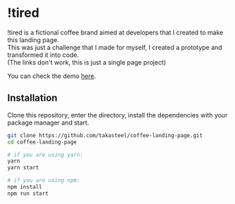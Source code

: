 # !tired

!tired is a fictional coffee brand aimed at developers that I created to make this landing page.  
This was just a challenge that I made for myself, I created a prototype and transformed it into code.  
(The links don't work, this is just a single page project)  

You can check the demo [here](https://takasteel.github.io/coffee-landing-page/).

## Installation

Clone this repository, enter the directory, install the dependencies with your package manager and start.

```bash
git clone https://github.com/takasteel/coffee-landing-page.git
cd coffee-landing-page

# if you are using yarn:
yarn
yarn start

# if you are using npm:
npm install
npm run start
```